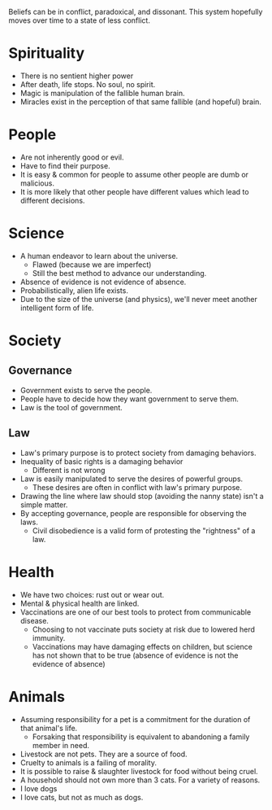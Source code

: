 Beliefs can be in conflict, paradoxical, and dissonant. This system hopefully
moves over time to a state of less conflict.

# Spirituality

* There is no sentient higher power
* After death, life stops. No soul, no spirit.
* Magic is manipulation of the fallible human brain.
* Miracles exist in the perception of that same fallible (and hopeful) brain.

# People

* Are not inherently good or evil.
* Have to find their purpose.
* It is easy & common for people to assume other people are dumb or malicious.
* It is more likely that other people have different values which lead to
  different decisions.

# Science

* A human endeavor to learn about the universe.
	* Flawed (because we are imperfect)
	* Still the best method to advance our understanding.
* Absence of evidence is not evidence of absence.
* Probabilistically, alien life exists.
* Due to the size of the universe (and physics), we'll never meet another
  intelligent form of life.

# Society

## Governance

* Government exists to serve the people.
* People have to decide how they want government to serve them.
* Law is the tool of government.

## Law

* Law's primary purpose is to protect society from damaging behaviors.
* Inequality of basic rights is a damaging behavior
	* Different is not wrong
* Law is easily manipulated to serve the desires of powerful groups.
	* These desires are often in conflict with law's primary purpose.
* Drawing the line where law should stop (avoiding the nanny state) isn't a
  simple matter.
* By accepting governance, people are responsible for observing the laws.
	* Civil disobedience is a valid form of protesting the "rightness" of a
      law.

# Health

* We have two choices: rust out or wear out.
* Mental & physical health are linked.
* Vaccinations are one of our best tools to protect from communicable disease.
	* Choosing to not vaccinate puts society at risk due to lowered herd
      immunity.
	* Vaccinations may have damaging effects on children, but science has not
      shown that to be true (absence of evidence is not the evidence of
      absence)

# Animals

* Assuming responsibility for a pet is a commitment for the duration of that
  animal's life.
  * Forsaking that responsibility is equivalent to abandoning a family member
    in need.
* Livestock are not pets. They are a source of food.
* Cruelty to animals is a failing of morality.
* It is possible to raise & slaughter livestock for food without being cruel.
* A household should not own more than 3 cats. For a variety of reasons.
* I love dogs
* I love cats, but not as much as dogs.


